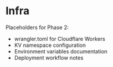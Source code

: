 # Infra

Placeholders for Phase 2:
- wrangler.toml for Cloudflare Workers
- KV namespace configuration
- Environment variables documentation
- Deployment workflow notes

